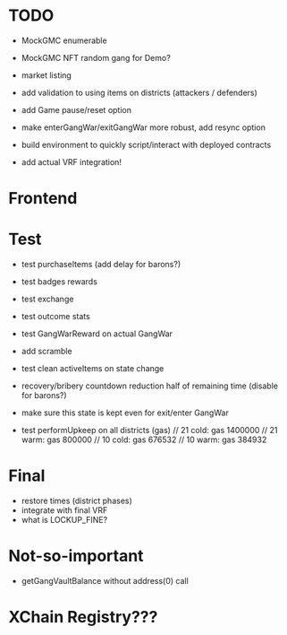 
# TODO



- MockGMC enumerable
- MockGMC NFT random gang for Demo?

- market listing

- add validation to using items on districts (attackers / defenders)

- add Game pause/reset option
- make enterGangWar/exitGangWar more robust, add resync option
- build environment to quickly script/interact with deployed contracts
- add actual VRF integration!


# Frontend

# Test
- test purchaseItems (add delay for barons?)
- test badges rewards
- test exchange
- test outcome stats
- test GangWarReward on actual GangWar
- add scramble

- test clean activeItems on state change

- recovery/bribery countdown reduction half of remaining time (disable for barons?)
- make sure this state is kept even for exit/enter GangWar

- test performUpkeep on all districts (gas)
    // 21 cold: gas 1400000
    // 21 warm: gas 800000
    // 10 cold: gas 676532
    // 10 warm: gas 384932

# Final
- restore times (district phases)
- integrate with final VRF
- what is LOCKUP_FINE?

# Not-so-important
- getGangVaultBalance without address(0) call

# XChain Registry???
